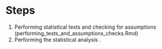 # Steps 

1. Performing statistical tests and checking for assumptions (performing_tests_and_assumptions_checks.Rmd)
2. Performing the statistical analysis . 
